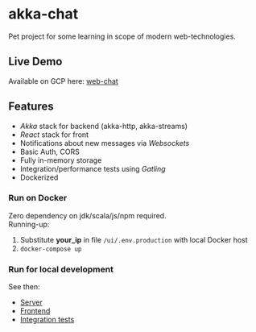 # akka-chat

Pet project for some learning in scope of modern web-technologies.

## Live Demo
Available on GCP here: [web-chat](http://35.242.217.130)  

## Features
* *Akka* stack for backend (akka-http, akka-streams)
* *React* stack for front
* Notifications about new messages via *Websockets*
* Basic Auth, CORS
* Fully in-memory storage
* Integration/performance tests using *Gatling*
* Dockerized

### Run on Docker
Zero dependency on jdk/scala/js/npm required.  
Running-up:  
1. Substitute **your_ip** in file `/ui/.env.production` with local Docker host
2. `docker-compose up`

### Run for local development
See then:  
* [Server](/core/README.md)  
* [Frontend](/ui/README.md)  
* [Integration tests](/itest/README.md)  
